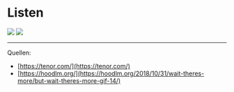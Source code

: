# Listen

<div class="flex items-center justify-between">

<img src="<%- config.base %>/assets/images/easy.gif" class="w-2/5" />

<img src="<%- config.base %>/assets/images/more.gif" class="w-2/5" />
</div>

---

Quellen:
- [https://tenor.com/](https://tenor.com/)
- [https://hoodlm.org/](https://hoodlm.org/2018/10/31/wait-theres-more/but-wait-theres-more-gif-14/)
